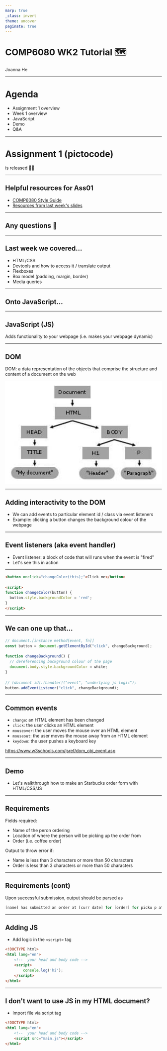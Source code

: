 ```yaml
---
marp: true
_class: invert
theme: uncover
paginate: true
---
```


# COMP6080 WK2 Tutorial 🗺️

Joanna He

---

# Agenda

- Assignment 1 overview
- Week 1 overview
- JavaScript
- Demo
- Q&A

---

# Assignment 1 (pictocode)

is released 🎊🎉

---

## Helpful resources for Ass01

- [COMP6080 Style Guide](https://cgi.cse.unsw.edu.au/~cs6080/23T1/style/html)
- [Resources from last week's slides](https://github.com/joanna209/tutoring/blob/main/comp6080/23T3/wk01/slides.md)

---

## Any questions 👀

---

## Last week we covered...

- HTML/CSS
- Devtools and how to access it / translate output
- Flexboxes
- Box model (padding, margin, border)
- Media queries

---

## Onto JavaScript...

---

## JavaScript (JS)

Adds functionality to your webpage (i.e. makes your webpage dynamic)

---

## DOM

DOM: a data representation of the objects that comprise the structure and content of a document on the web

![DOM](assets/dom.png)

---

## Adding interactivity to the DOM

- We can add events to particular element id / class via event listeners
- Example: clicking a button changes the background colour of the webpage

---

## Event listeners (aka event handler)

- Event listener: a block of code that will runs when the event is "fired"
- Let's see this in action

---

```html
<button onclick="changeColor(this);">Click me</button>

<script>
function changeColor(button) {
  button.style.backgroundColor = 'red';
}
</script>
```

---

## We can one up that...

```js
// document.[instance method[event, fn]]
const button = document.getElementById("click", changeBackground);

function changeBackground() {
  // dereferencing background colour of the page
  document.body.style.backgroundColor = white;
}

// [document id].[handler]("event", "underlying js logic");
button.addEventListener("click", changeBackground);
```

---

## Common events

- `change`: an HTML element has been changed
- `click`: the user clicks an HTML element
- `mouseover`: the user moves the mouse over an HTML element
- `mouseout`: the user moves the mouse away from an HTML element
- `keydown`: the user pushes a keyboard key

https://www.w3schools.com/jsref/dom_obj_event.asp

---

## Demo

- Let's walkthrough how to make an Starbucks order form with HTML/CSS/JS

---

## Requirements

Fields required:
- Name of the peron ordering
- Location of where the person will be picking up the order from
- Order (i.e. coffee order)

Output to throw error if:
- Name is less than 3 characters or more than 50 characters
- Order is less than 3 characters or more than 50 characters

---

## Requirements (cont)

Upon successful submission, output should be parsed as 

```js
[name] has submitted an order at [curr date] for [order] for picku p at [location]
```

---

## Adding JS

- Add logic in the `<script>` tag

```html
<!DOCTYPE html>
<html lang="en">
    <!--  your head and body code -->
    <script>
        console.log('hi');
    </script>
</html>
```

---

## I don't want to use JS in my HTML document?

- Import file via script tag

```html
<!DOCTYPE html>
<html lang="en">
    <!--  your head and body code -->
    <script src="main.js"></script>
</html>
```

